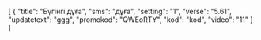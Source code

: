[
  {
    "title": "Бүгінгі дұға",
    "sms": "дұға",
    "setting": "1",
    "verse": "5.61",
    "updatetext": "ggg",
    "promokod": "QWEоRTY",
    "kod": "kod",
    "video": "11"
  }
]
